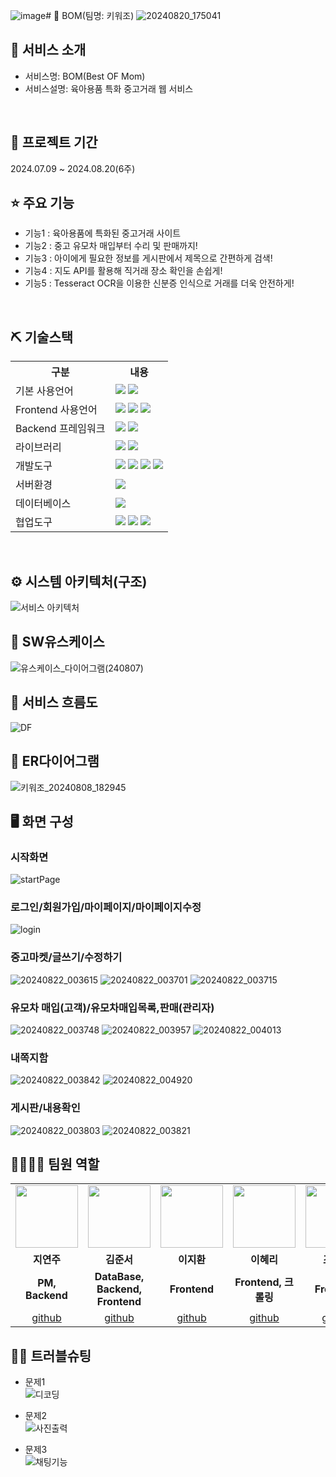 ![image](https://github.com/user-attachments/assets/e9b0c176-e20b-42df-b8bd-436e7657647a)# 📎 BOM(팀명: 키워조)
![20240820_175041](https://github.com/user-attachments/assets/a49090a3-6476-4ad2-8d73-ec48f5f56165)



## 👀 서비스 소개
* 서비스명:  BOM(Best OF Mom)
* 서비스설명: 육아용품 특화 중고거래 웹 서비스
<br>

## 📅 프로젝트 기간
2024.07.09 ~ 2024.08.20(6주)
<br>

## ⭐ 주요 기능
* 기능1 : 육아용품에 특화된 중고거래 사이트
* 기능2 : 중고 유모차 매입부터 수리 및 판매까지!
* 기능3 : 아이에게 필요한 정보를 게시판에서 제목으로 간편하게 검색!
* 기능4 : 지도 API를 활용해 직거래 장소 확인을 손쉽게!
* 기능5 : Tesseract OCR을 이용한 신분증 인식으로 거래를 더욱 안전하게!
<br>

## ⛏ 기술스택
<table>
    <tr>
        <th>구분</th>
        <th>내용</th>
    </tr>
    <tr>
        <td>기본 사용언어</td>
        <td>
            <img src="https://img.shields.io/badge/Python-3776AB?style=for-the-badge&logo=Python&logoColor=white"/> 
            <img src="https://img.shields.io/badge/Java-007396?style=for-the-badge&logo=java&logoColor=white"/> 
        </td>
    </tr>
    <tr>
        <td>Frontend 사용언어</td>
        <td>
            <img src="https://img.shields.io/badge/HTML5-E34F26?style=for-the-badge&logo=HTML5&logoColor=white"/>
            <img src="https://img.shields.io/badge/CSS3-1572B6?style=for-the-badge&logo=CSS3&logoColor=white"/>
            <img src="https://img.shields.io/badge/javascript-F7DF1E?style=for-the-badge&logo=javascript&logoColor=black">
        </td>
    </tr>
        <tr>
        <td>Backend 프레임워크</td>
        <td>
            <img src="https://img.shields.io/badge/Flask-000000?style=for-the-badge&logo=Flask&logoColor=white"/> 
            <img src="https://img.shields.io/badge/Spring Boot-6DB33F?style=for-the-badge&logo=Spring Boot&logoColor=white"/>
        </td>
    </tr>    
    <tr>
        <td>라이브러리</td>
        <td>
            <img src="https://img.shields.io/badge/KakaoMap-FFCD00?style=for-the-badge&logo=Kakao&logoColor=white"/>
            <img src="https://img.shields.io/badge/Axios-007CE2?style=for-the-badge&logo=axios&logoColor=white" >
        </td>
    </tr>
    <tr>
        <td>개발도구</td>
        <td>
            <img src="https://img.shields.io/badge/Eclipse-2C2255?style=for-the-badge&logo=Eclipse&logoColor=white"/>
            <img src="https://img.shields.io/badge/VSCode-007ACC?style=for-the-badge&logo=VisualStudioCode&logoColor=white"/>
            <img src="https://img.shields.io/badge/Jupyter-F37626?style=for-the-badge&logo=Jupyter&logoColor=white"/>
            <img src="https://img.shields.io/badge/Anaconda-44A833?style=for-the-badge&logo=Anaconda&logoColor=white"/>
        </td>
    </tr>
    <tr>
        <td>서버환경</td>
        <td>
            <img src="https://img.shields.io/badge/Apache Tomcat-D22128?style=for-the-badge&logo=Apache Tomcat&logoColor=white"/> 
        </td>
    </tr>
    <tr>
        <td>데이터베이스</td>
        <td>
            <img src="https://img.shields.io/badge/Oracle-F80000?style=for-the-badge&logo=Oracle&logoColor=white"/>
        </td>
    </tr>
    <tr>
        <td>협업도구</td>
        <td>
            <img src="https://img.shields.io/badge/GitHub-181717?style=for-the-badge&logo=GitHub&logoColor=white"/>
            <img src="https://img.shields.io/badge/Notion-000000?style=for-the-badge&logo=Notion&logoColor=white"/> 
            <img src="https://img.shields.io/badge/Google Drive-4285F4?style=for-the-badge&logo=Google Drive&logoColor=white"/>  
        </td>
    </tr>
</table>


<br>

## ⚙ 시스템 아키텍처(구조)  
![서비스 아키텍처](https://user-images.githubusercontent.com/25995055/169925538-15867bd9-aa0b-42fc-a39b-88981e926e51.png)
<br>

## 📌 SW유스케이스
![유스케이스_다이어그램(240807)](https://github.com/user-attachments/assets/40360af4-5bf4-49c7-8e72-bf42a467e274)
<br>

## 📌 서비스 흐름도
![DF](https://github.com/user-attachments/assets/46aee38f-57d5-455c-a412-76916339d348)
<br>

## 📌 ER다이어그램
![키워조_20240808_182945](https://github.com/user-attachments/assets/bf55b1b0-386c-4c87-9f84-c8f7298748d9)
<br>

## 🖥 화면 구성
### 시작화면
![startPage](https://github.com/user-attachments/assets/805ba576-4477-43bd-92fb-557cb5a25f38)


### 로그인/회원가입/마이페이지/마이페이지수정
![login](https://github.com/user-attachments/assets/02140d83-629c-4329-9950-fb6d18a779bb)


### 중고마켓/글쓰기/수정하기
![20240822_003615](https://github.com/user-attachments/assets/6b5d7bf2-729e-40f9-bd6d-9dd0a0a0c40f)
![20240822_003701](https://github.com/user-attachments/assets/093589e3-5960-4f03-bced-ca1f10900ff0)
![20240822_003715](https://github.com/user-attachments/assets/7ce90792-c652-45ff-8bb3-988d28fcd7bb)

### 유모차 매입(고객)/유모차매입목록,판매(관리자)
![20240822_003748](https://github.com/user-attachments/assets/e8bf7310-813f-4edd-9a3f-240f415cf01e)
![20240822_003957](https://github.com/user-attachments/assets/a7bb70c5-cfc7-424c-8ccc-d3f54bb77658)
![20240822_004013](https://github.com/user-attachments/assets/2c12d59a-5026-46c9-a5b9-5c1d33ba7ea8)

### 내쪽지함
![20240822_003842](https://github.com/user-attachments/assets/264f4792-42ee-4639-a019-92b7f93644f2)
![20240822_004920](https://github.com/user-attachments/assets/77cbffe8-792a-4266-80f4-808570580839)

### 게시판/내용확인
![20240822_003803](https://github.com/user-attachments/assets/04eba25b-5956-4968-a1a4-584399aa505d)
![20240822_003821](https://github.com/user-attachments/assets/97931703-7823-4921-bf0f-401d202eddc7)
<br>

## 👨‍👩‍👦‍👦 팀원 역할
<table>
  <tr>
    <td align="center"><img src="https://item.kakaocdn.net/do/fd49574de6581aa2a91d82ff6adb6c0115b3f4e3c2033bfd702a321ec6eda72c" width="100" height="100"/></td>
    <td align="center"><img src="https://mb.ntdtv.kr/assets/uploads/2019/01/Screen-Shot-2019-01-08-at-4.31.55-PM-e1546932545978.png" width="100" height="100"/></td>
    <td align="center"><img src="https://mblogthumb-phinf.pstatic.net/20160127_177/krazymouse_1453865104404DjQIi_PNG/%C4%AB%C4%AB%BF%C0%C7%C1%B7%BB%C1%EE_%B6%F3%C0%CC%BE%F0.png?type=w2" width="100" height="100"/></td>
          <td align="center"><img src="https://item.kakaocdn.net/do/fd49574de6581aa2a91d82ff6adb6c0115b3f4e3c2033bfd702a321ec6eda72c" width="100" height="100"/></td>
    <td align="center"><img src="https://i.pinimg.com/236x/ed/bb/53/edbb53d4f6dd710431c1140551404af9.jpg" width="100" height="100"/></td>
    <td align="center"><img src="https://pbs.twimg.com/media/B-n6uPYUUAAZSUx.png" width="100" height="100"/></td>
  </tr>
  <tr>
    <td align="center"><strong>지연주</strong></td>
    <td align="center"><strong>김준서</strong></td>
    <td align="center"><strong>이지환</strong></td>
    <td align="center"><strong>이혜리</strong></td>
    <td align="center"><strong>조근하</strong></td>
    <td align="center"><strong>한희경</strong></td>
  </tr>
  <tr>
    <td align="center"><b>PM, Backend</b></td>
    <td align="center"><b>DataBase, Backend, Frontend</b></td>
    <td align="center"><b>Frontend</b></td>
    <td align="center"><b>Frontend, 크롤링</b></td>
    <td align="center"><b>Frontend</b></td>
    <td align="center"><b>Backend</b></td>
  </tr>
  <tr>
    <td align="center"><a href="https://github.com/자신의username작성해주세요" target='_blank'>github</a></td>
    <td align="center"><a href="https://github.com/자신의username작성해주세요" target='_blank'>github</a></td>
    <td align="center"><a href="https://github.com/자신의username작성해주세요" target='_blank'>github</a></td>
    <td align="center"><a href="https://github.com/자신의username작성해주세요" target='_blank'>github</a></td>
    <td align="center"><a href="https://github.com/자신의username작성해주세요" target='_blank'>github</a></td>
    <td align="center"><a href="https://github.com/자신의username작성해주세요" target='_blank'>github</a></td>
  </tr>
</table>

## 🤾‍♂️ 트러블슈팅  
* 문제1 <br>
 ![디코딩](https://github.com/user-attachments/assets/900b61d8-86ea-4f01-bc1a-4ad910ee6cbf)
 
* 문제2<br>
![사진출력](https://github.com/user-attachments/assets/34c12040-9d4f-492f-93d5-ecb1c3d91862)

* 문제3<br>
![채팅기능](https://github.com/user-attachments/assets/358507dc-2bea-4752-b120-95783e570699)
